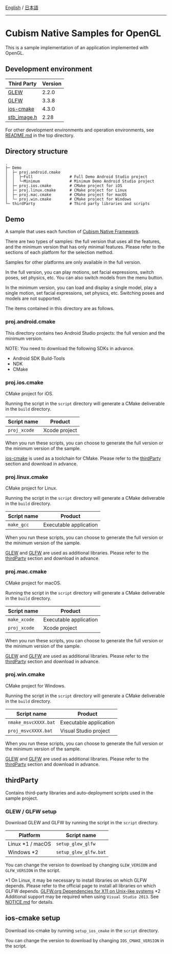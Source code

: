 [English](README.md) / [日本語](README.ja.md)

---

# Cubism Native Samples for OpenGL

This is a sample implementation of an application implemented with OpenGL.


## Development environment

| Third Party | Version |
| --- | --- |
| [GLEW] | 2.2.0 |
| [GLFW] | 3.3.8 |
| [ios-cmake] | 4.3.0 |
| [stb_image.h] | 2.28 |

For other development environments and operation environments, see [README.md](/README.md) in the top directory.


## Directory structure

```
.
├─ Demo
│  ├─ proj.android.cmake
│  │  ├─Full                # Full Demo Android Studio project
│  │  └─Minimum             # Minimum Demo Android Studio project
│  ├─ proj.ios.cmake        # CMake project for iOS
│  ├─ proj.linux.cmake      # CMake project for Linux
│  ├─ proj.mac.cmake        # CMake project for macOS
│  └─ proj.win.cmake        # CMake project for Windows
└─ thirdParty               # Third party libraries and scripts
```


## Demo

A sample that uses each function of [Cubism Native Framework].

There are two types of samples: the full version that uses all the features, and the minimum version that has only minimal features.
Please refer to the sections of each platform for the selection method.

Samples for other platforms are only available in the full version.

In the full version, you can play motions, set facial expressions, switch poses, set physics, etc.
You can also switch models from the menu button.

In the minimum version, you can load and display a single model, play a single motion, set facial expressions, set physics, etc.
Switching poses and models are not supported.

[Cubism Native Framework]: https://github.com/Live2D/CubismNativeFramework

The items contained in this directory are as follows.

### proj.android.cmake

This directory contains two Android Studio projects: the full version and the minimum version.

NOTE: You need to download the following SDKs in advance.

* Android SDK Build-Tools
* NDK
* CMake

### proj.ios.cmake

CMake project for iOS.

Running the script in the `script` directory will generate a CMake deliverable in the `build` directory.

| Script name | Product |
| --- | --- |
| `proj_xcode` | Xcode project |

When you run these scripts, you can choose to generate the full version or the minimum version of the sample.

[ios-cmake] is used as a toolchain for CMake.
Please refer to the [thirdParty](#thirdParty) section and download in advance.

[ios-cmake]: https://github.com/leetal/ios-cmake

### proj.linux.cmake

CMake project for Linux.

Running the script in the `script` directory will generate a CMake deliverable in the `build` directory.

| Script name | Product |
| --- | --- |
| `make_gcc` | Executable application |

When you run these scripts, you can choose to generate the full version or the minimum version of the sample.

[GLEW] and [GLFW] are used as additional libraries.
Please refer to the [thirdParty](#thirdParty) section and download in advance.

### proj.mac.cmake

CMake project for macOS.

Running the script in the `script` directory will generate a CMake deliverable in the `build` directory.

| Script name | Product |
| --- | --- |
| `make_xcode` | Executable application |
| `proj_xcode` | Xcode project |

When you run these scripts, you can choose to generate the full version or the minimum version of the sample.

[GLEW] and [GLFW] are used as additional libraries.
Please refer to the [thirdParty](#thirdParty) section and download in advance.

### proj.win.cmake

CMake project for Windows.

Running the script in the `script` directory will generate a CMake deliverable in the `build` directory.

| Script name | Product |
| --- | --- |
| `nmake_msvcXXXX.bat` | Executable application |
| `proj_msvcXXXX.bat` | Visual Studio project |

When you run these scripts, you can choose to generate the full version or the minimum version of the sample.

[GLEW] and [GLFW] are used as additional libraries.
Please refer to the [thirdParty](#thirdParty) section and download in advance.

## thirdParty

Contains third-party libraries and auto-deployment scripts used in the sample project.

### GLEW / GLFW setup

Download GLEW and GLFW by running the script in the `script` directory.

| Platform | Script name |
| --- | --- |
| Linux *1 / macOS | `setup_glew_glfw` |
| Windows *2 | `setup_glew_glfw.bat` |

You can change the version to download by changing `GLEW_VERSION` and `GLFW_VERSION` in the script.

*1 On Linux, it may be necessary to install libraries on which GLFW depends. Please refer to the official page to install all libraries on which GLFW depends.
[GLFW.org Dependencies for X11 on Unix-like systems](https://www.glfw.org/docs/latest/compile_guide.html#compile_deps_x11)
*2 Additional support may be required when using `Visual Studio 2013`.
See [NOTICE.md](/NOTICE.md) for details.

## ios-cmake setup

Download ios-cmake by running `setup_ios_cmake` in the `script` directory.

You can change the version to download by changing `IOS_CMAKE_VERSION` in the script.

[GLEW]: https://github.com/nigels-com/glew
[GLFW]: https://github.com/glfw/glfw
[ios-cmake]: https://github.com/leetal/ios-cmake
[stb_image.h]: https://github.com/nothings/stb/blob/master/stb_image.h

